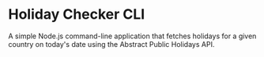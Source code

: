 # Holiday Checker CLI

A simple Node.js command-line application that fetches holidays for a given country on today's date using the Abstract Public Holidays API.

